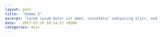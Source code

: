 ```yaml
---
layout: post
title:  "Dummy 2"
excerpt: "Lorem ipsum dolor sit amet, consetetur sadipscing elitr, sed diam nonumy eirmod tempor invidunt ut labore et dolore magna aliquyam erat, sed diam voluptua."
date:   2017-07-16 10:14:22 +0200
categories: misc
---
```

